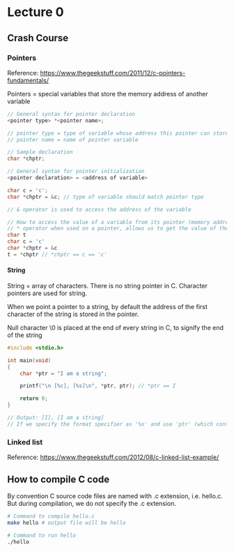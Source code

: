 # Lecture 0

## Crash Course

### Pointers

Reference: https://www.thegeekstuff.com/2011/12/c-pointers-fundamentals/

Pointers = special variables that store the memory address of another variable

```c
// General syntax for pointer declaration
<pointer type> *<pointer name>;

// pointer type = type of variable whose address this pointer can store
// pointer name = name of pointer variable

// Sample declaration
char *chptr;
```

```c
// General syntax for pointer initialization
<pointer declaration> = <address of variable>

char c = 'c';
char *chptr = &c; // type of variable should match pointer type

// & operator is used to access the address of the variable 
```

```c
// How to access the value of a variable from its pointer (memory address)
// * operator when used on a pointer, allows us to get the value of the variable whose address is stored on the pointer
char t
char c = 'c'
char *chptr = &c
t = *chptr // *chptr == c == 'c'
```

#### String

String = array of characters. There is no string pointer in C. Character pointers are used for string.

When we point a pointer to a string, by default the address of the first character of the string is stored in the pointer.

Null character \0 is placed at the end of every string in C, to signify the end of the string

```c
#include <stdio.h> 

int main(void) 
{ 
    char *ptr = "I am a string"; 

    printf("\n [%c], [%s]\n", *ptr, ptr); // *ptr == I

    return 0; 
}

// Output: [I], [I am a string]
// If we specify the format specifier as '%s' and use 'ptr' (which contains the starting address of the string), then the complete string is printed using printf.
```

### Linked list

Reference: https://www.thegeekstuff.com/2012/08/c-linked-list-example/

## How to compile C code

By convention C source code files are named with .c extension, i.e. hello.c. But during compilation, we do not specify the .c extension.

```bash
# Command to compile hello.c
make hello # output file will be hello

# Command to run hello
./hello
```